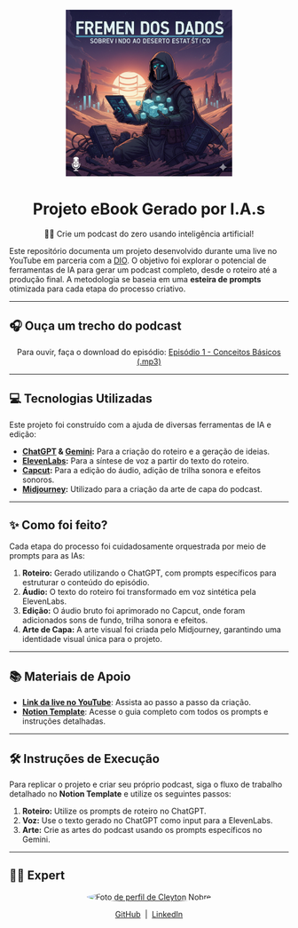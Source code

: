 <p align="center">
  <img src="./assets/Fremen_dos_dados.png" width="300" alt="Fremen dos dados" />
</p>

<h1 align="center">Projeto eBook Gerado por I.A.s</h1>

<p align="center">
  🤖✨ Crie um podcast do zero usando inteligência artificial!
</p>

Este repositório documenta um projeto desenvolvido durante uma live no YouTube em parceria com a [DIO](https://dio.me). O objetivo foi explorar o potencial de ferramentas de IA para gerar um podcast completo, desde o roteiro até a produção final. A metodologia se baseia em uma **esteira de prompts** otimizada para cada etapa do processo criativo.

---

## 🎧 Ouça um trecho do podcast

<div align="center">
  <p>
    Para ouvir, faça o download do episódio:
    <a href="./output/Ep1_Conceitos_basicos.mp3" download>
      Episódio 1 - Conceitos Básicos (.mp3)
    </a>
  </p>
</div>

---

## 💻 Tecnologias Utilizadas

Este projeto foi construído com a ajuda de diversas ferramentas de IA e edição:

* **[ChatGPT](https://chat.openai.com/) & [Gemini](https://gemini.google.com/):** Para a criação do roteiro e a geração de ideias.
* **[ElevenLabs](https://beta.elevenlabs.io/):** Para a síntese de voz a partir do texto do roteiro.
* **[Capcut](https://www.capcut.com/pt-br/):** Para a edição do áudio, adição de trilha sonora e efeitos sonoros.
* **[Midjourney](https://www.midjourney.com/):** Utilizado para a criação da arte de capa do podcast.

---

## ✨ Como foi feito?

Cada etapa do processo foi cuidadosamente orquestrada por meio de prompts para as IAs:

1.  **Roteiro:** Gerado utilizando o ChatGPT, com prompts específicos para estruturar o conteúdo do episódio.
2.  **Áudio:** O texto do roteiro foi transformado em voz sintética pela ElevenLabs.
3.  **Edição:** O áudio bruto foi aprimorado no Capcut, onde foram adicionados sons de fundo, trilha sonora e efeitos.
4.  **Arte de Capa:** A arte visual foi criada pelo Midjourney, garantindo uma identidade visual única para o projeto.

---

## 📚 Materiais de Apoio

* [**Link da live no YouTube**](https://www.youtube.com): Assista ao passo a passo da criação.
* [**Notion Template**](https://helpful-jump-17b.notion.site/PAS-Podcast-AI-Studio-210489e15d7a4a73b743bb159e45d06f?pvs=4): Acesse o guia completo com todos os prompts e instruções detalhadas.

---

## 🛠️ Instruções de Execução

Para replicar o projeto e criar seu próprio podcast, siga o fluxo de trabalho detalhado no **Notion Template** e utilize os seguintes passos:

1.  **Roteiro:** Utilize os prompts de roteiro no ChatGPT.
2.  **Voz:** Use o texto gerado no ChatGPT como input para a ElevenLabs.
3.  **Arte:** Crie as artes do podcast usando os prompts específicos no Gemini.

---

## 👨‍💻 Expert

<p align="center">
  <a href="https://github.com/Cleyton-Nobre" target="_blank">
    <img src="https://avatars.githubusercontent.com/u/74636605?v=4" width="100" alt="Foto de perfil de Cleyton Nobre" style="border-radius: 50%;" />
  </a>
</p>

<p align="center">
  <a href="https://github.com/Cleyton-Nobre">GitHub</a>
  &nbsp;|&nbsp;
  <a href="www.linkedin.com/in/cleyton-nobre/">LinkedIn</a>
</p>
